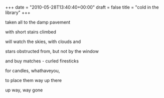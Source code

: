 +++
date = "2010-05-28T13:40:40+00:00"
draft = false
title = "cold in the library"
+++
<p>taken all to the damp pavement</p>&#13;
<p>with short stairs climbed</p>&#13;
<p>will watch the skies, with clouds and</p>&#13;
<p>stars obstructed from, but not by the window</p>&#13;
<p>and buy matches - curled firesticks</p>&#13;
<p>for candles, whathaveyou,</p>&#13;
<p>to place them way up there</p>&#13;
<p>up way, way gone</p> 
